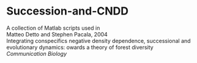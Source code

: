 # Succession-and-CNDD
A collection of Matlab scripts used in <br />
Matteo Detto and Stephen Pacala, 2004 <br />
Integrating conspecifics negative density dependence, successional and evolutionary dynamics: 
owards a theory of forest diversity <br />
_Communication Biology_



